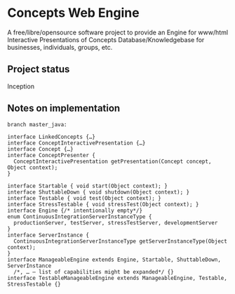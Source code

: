 # Concepts Web Engine
A free/libre/opensource software project to provide an Engine for www/html Interactive Presentations of Concepts Database/Knowledgebase for businesses, individuals, groups, etc.

## Project status
Inception

## Notes on implementation

```
branch master_java:

interface LinkedConcepts {…}
interface ConceptInteractivePresentation {…}
interface Concept {…}
interface ConceptPresenter {
  ConceptInteractivePresentation getPresentation(Concept concept, Object context);
}

interface Startable { void start(Object context); }
interface ShuttableDown { void shutdown(Object context); }
interface Testable { void test(Object context); }
interface StressTestable { void stressTest(Object context); }
interface Engine {/* intentionally empty*/}
enum ContinuousIntegrationServerInstanceType { 
  productionServer, testServer, stressTestServer, developmentServer 
}
interface ServerInstance {
  ContinuousIntegrationServerInstanceType getServerInstanceType(Object context);
}
interface ManageableEngine extends Engine, Startable, ShuttableDown, ServerInstance
  /*, … — list of capabilities might be expanded*/ {}
interface TestableManageableEngine extends ManageableEngine, Testable, StressTestable {}
```

